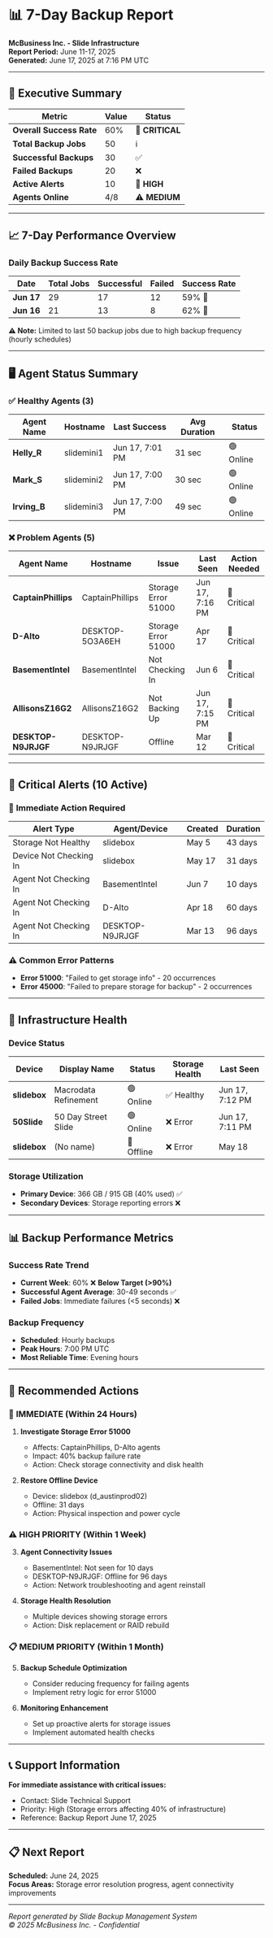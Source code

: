 # 📊 7-Day Backup Report
**McBusiness Inc. - Slide Infrastructure**  
**Report Period:** June 11-17, 2025  
**Generated:** June 17, 2025 at 7:16 PM UTC

---

## 🎯 Executive Summary

| Metric | Value | Status |
|--------|-------|--------|
| **Overall Success Rate** | 60% | 🔴 **CRITICAL** |
| **Total Backup Jobs** | 50 | ℹ️ |
| **Successful Backups** | 30 | ✅ |
| **Failed Backups** | 20 | ❌ |
| **Active Alerts** | 10 | 🔴 **HIGH** |
| **Agents Online** | 4/8 | ⚠️ **MEDIUM** |

---

## 📈 7-Day Performance Overview

### Daily Backup Success Rate
| Date | Total Jobs | Successful | Failed | Success Rate |
|------|------------|------------|--------|--------------|
| **Jun 17** | 29 | 17 | 12 | 59% 🔴 |
| **Jun 16** | 21 | 13 | 8 | 62% 🔴 |

**⚠️ Note:** Limited to last 50 backup jobs due to high backup frequency (hourly schedules)

---

## 🖥️ Agent Status Summary

### ✅ **Healthy Agents (3)**
| Agent Name | Hostname | Last Success | Avg Duration | Status |
|------------|----------|--------------|--------------|--------|
| **Helly_R** | slidemini1 | Jun 17, 7:01 PM | 31 sec | 🟢 Online |
| **Mark_S** | slidemini2 | Jun 17, 7:00 PM | 30 sec | 🟢 Online |
| **Irving_B** | slidemini3 | Jun 17, 7:00 PM | 49 sec | 🟢 Online |

### ❌ **Problem Agents (5)**
| Agent Name | Hostname | Issue | Last Seen | Action Needed |
|------------|----------|--------|-----------|---------------|
| **CaptainPhillips** | CaptainPhillips | Storage Error 51000 | Jun 17, 7:16 PM | 🔴 Critical |
| **D-Alto** | DESKTOP-5O3A6EH | Storage Error 51000 | Apr 17 | 🔴 Critical |
| **BasementIntel** | BasementIntel | Not Checking In | Jun 6 | 🔴 Critical |
| **AllisonsZ16G2** | AllisonsZ16G2 | Not Backing Up | Jun 17, 7:15 PM | 🔴 Critical |
| **DESKTOP-N9JRJGF** | DESKTOP-N9JRJGF | Offline | Mar 12 | 🔴 Critical |

---

## 🚨 Critical Alerts (10 Active)

### 🔴 **Immediate Action Required**
| Alert Type | Agent/Device | Created | Duration |
|------------|--------------|---------|----------|
| Storage Not Healthy | slidebox | May 5 | 43 days |
| Device Not Checking In | slidebox | May 17 | 31 days |
| Agent Not Checking In | BasementIntel | Jun 7 | 10 days |
| Agent Not Checking In | D-Alto | Apr 18 | 60 days |
| Agent Not Checking In | DESKTOP-N9JRJGF | Mar 13 | 96 days |

### ⚠️ **Common Error Patterns**
- **Error 51000**: "Failed to get storage info" - 20 occurrences
- **Error 45000**: "Failed to prepare storage for backup" - 2 occurrences

---

## 💾 Infrastructure Health

### Device Status
| Device | Display Name | Status | Storage Health | Last Seen |
|--------|--------------|--------|----------------|-----------|
| **slidebox** | Macrodata Refinement | 🟢 Online | ✅ Healthy | Jun 17, 7:12 PM |
| **50Slide** | 50 Day Street Slide | 🟢 Online | ❌ Error | Jun 17, 7:11 PM |
| **slidebox** | (No name) | 🔴 Offline | ❌ Error | May 18 |

### Storage Utilization
- **Primary Device**: 366 GB / 915 GB (40% used) ✅
- **Secondary Devices**: Storage reporting errors ❌

---

## 📊 Backup Performance Metrics

### Success Rate Trend
- **Current Week**: 60% ❌ **Below Target (>90%)**
- **Successful Agent Average**: 30-49 seconds ✅
- **Failed Jobs**: Immediate failures (<5 seconds) ❌

### Backup Frequency
- **Scheduled**: Hourly backups
- **Peak Hours**: 7:00 PM UTC
- **Most Reliable Time**: Evening hours

---

## 🔧 Recommended Actions

### 🚨 **IMMEDIATE (Within 24 Hours)**
1. **Investigate Storage Error 51000**
   - Affects: CaptainPhillips, D-Alto agents
   - Impact: 40% backup failure rate
   - Action: Check storage connectivity and disk health

2. **Restore Offline Device**
   - Device: slidebox (d_austinprod02)
   - Offline: 31 days
   - Action: Physical inspection and power cycle

### ⚠️ **HIGH PRIORITY (Within 1 Week)**
3. **Agent Connectivity Issues**
   - BasementIntel: Not seen for 10 days
   - DESKTOP-N9JRJGF: Offline for 96 days
   - Action: Network troubleshooting and agent reinstall

4. **Storage Health Resolution**
   - Multiple devices showing storage errors
   - Action: Disk replacement or RAID rebuild

### 📋 **MEDIUM PRIORITY (Within 1 Month)**
5. **Backup Schedule Optimization**
   - Consider reducing frequency for failing agents
   - Implement retry logic for error 51000

6. **Monitoring Enhancement**
   - Set up proactive alerts for storage issues
   - Implement automated health checks

---

## 📞 Support Information

**For immediate assistance with critical issues:**
- Contact: Slide Technical Support
- Priority: High (Storage errors affecting 40% of infrastructure)
- Reference: Backup Report June 17, 2025

---

## 📋 Next Report
**Scheduled:** June 24, 2025  
**Focus Areas:** Storage error resolution progress, agent connectivity improvements

---

*Report generated by Slide Backup Management System*  
*© 2025 McBusiness Inc. - Confidential*